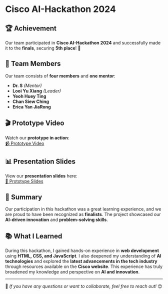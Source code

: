 # Cisco AI-Hackathon 2024

## 🏆 Achievement  
Our team participated in **Cisco AI-Hackathon 2024** and successfully made it to the **finals**, securing **5th place**! 🎉  

## 👥 Team Members  
Our team consists of **four members** and **one mentor**:  
- **Dr. S** *(Mentor)*  
- **Looi Yu Xiang** *(Leader)*  
- **Yeoh Huey Ting**  
- **Chan Siew Ching**  
- **Erica Yan JiaRong**  

## 🎬 Prototype Video  
Watch our **prototype in action**:  
[📹 Prototype Video](https://drive.google.com/file/d/1rJwRmd-S12FlYr66mLbdIGeu9D7CKlm4/view?usp=sharing)  

## 📊 Presentation Slides  
View our **presentation slides** here:  
[📄 Prototype Slides](https://drive.google.com/file/d/1332YXLXVPbEiCPE6XSVEQuBusnfpqO6g/view?usp=drive_link)  

## 🚀 Summary  
Our participation in this hackathon was a great learning experience, and we are proud to have been recognized as **finalists**. The project showcased our **AI-driven innovation** and **problem-solving skills**.  

## 📚 What I Learned  
During this hackathon, I gained hands-on experience in **web development** using **HTML, CSS, and JavaScript**. I also deepened my understanding of **AI technologies** and explored the **latest advancements in the tech industry** through resources available on the **Cisco website**. This experience has truly broadened my knowledge and perspective on **AI and innovation**.  

---  
🔹 *If you have any questions or want to collaborate, feel free to reach out!* 😊  
